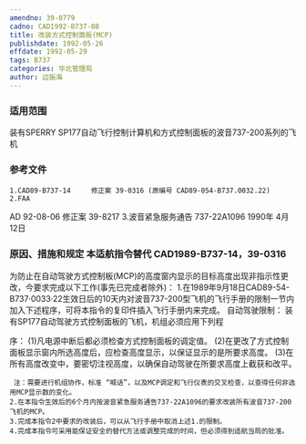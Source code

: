 ```yaml
---
amendno: 39-0779
cadno: CAD1992-B737-08
title: 改装方式控制面板(MCP)
publishdate: 1992-05-26
effdate: 1992-05-29
tags: B737
categories: 华北管理局
author: 边振海
---
```


### 适用范围 
装有SPERRY SP177自动飞行控制计算机和方式控制面板的波音737-200系列的飞机

<!--more-->
### 参考文件
    1.CAD89-B737-14 	修正案 39-0316 (原编号 CAD89-054-B737.0032.22) 
    2.FAA 
AD 92-08-06 修正案 39-8217
    3.波音紧急服务通告 737-22A1096 1990年 4月 12日

### 原因、措施和规定 本适航指令替代 CAD1989-B737-14，39-0316
为防止在自动驾驶方式控制板(MCP)的高度窗内显示的目标高度出现非指示性更改，今要求完成以下工作(事先已完成者除外)： 
1.在1989年9月18日CAD89-54-B737·0033·22生效日后的10天内对波音737-200型飞机的飞行手册的限制一节内加入下述程序，可将本指令的复印件插入飞行手册内来完成。
    自动驾驶限制：    装有SP177自动驾驶方式控制面板的飞机，机组必须应用下列程
  
序： 
     (1)凡电源中断后都必须检查方式控制面板的调定值。 
     (2)在更改了方式控制面板显示窗内所选高度后，应检查高度显示，以保证显示的是所要求高度。 
     (3)在所有高度改变中，要密切注视高度，以确保自动驾驶在所要求高度上截获和改平。 

     注：需要进行机组协作，标准 “喊话”，以及MCP调定和飞行仪表的交叉检查，以查得任何非选用MCP显示数的变化。 
    2.在本指令生效后的6个月内按波音紧急服务通告737-22A1096的要求改装所有波音737-200飞机的MCP。
    3.完成本指令2中要求的改装后，可以从飞行手册中取消上述1.的限制。 
    4.完成本指令可采用能保证安全的替代方法或调整完成的时间，但必须得到适航当局的批准。

